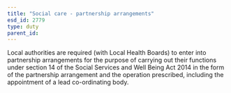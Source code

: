 ```yaml
---
title: "Social care - partnership arrangements"
esd_id: 2779
type: duty
parent_id:  
---
```


Local authorities are required (with Local Health Boards) to enter into partnership arrangements for the purpose of carrying out their functions under section 14 of the Social Services and Well Being Act 2014 in the form of the partnership arrangement and the operation prescribed, including the appointment of a lead co-ordinating body.

